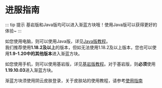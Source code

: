 # 进服指南

::: tip 提示
基岩版和Java版均可以进入渐蓝方块哦！使用Java版可以获得更好的体验~
:::

如您使用电脑，则可以使用Java版，详见[Java版教程](./java/)。<br>
我们推荐使用**1.18.2及以上**的版本，但如无法使用1.18.2及以上版本，您也可以使用**1.9-1.20中的其他版本**进入渐蓝方块。<br>

如您使用手机，则可以使用基岩版，详见[基岩版教程](./bedrock/)。对于基岩版，则**必须**使用**1.19.10.03**进入渐蓝方块。<br>

渐蓝方块须使用阴云皮肤登录，关于皮肤站的使用教程，请参考[使用指南](/yinyunskin/guide/create-account/)